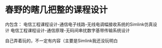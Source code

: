 # 春野的瞎几把整的课程设计
内包含：
电信工程课程设计-通信电子线路-无线电调幅接收系统的Simlink仿真设计
电信工程课程设计-通信原理-无码间串扰数字基带传输系统设计

自己弄着玩的，不一定有内容（主要是Simlink我还没玩明白
